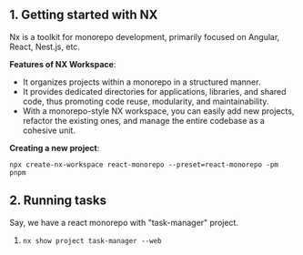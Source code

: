 ## 1. Getting started with NX

Nx is a toolkit for monorepo development, primarily focused on Angular, React, Nest.js, etc.

**Features of NX Workspace**:

- It organizes projects within a monorepo in a structured manner.
- It provides dedicated directories for applications, libraries, and shared code, thus promoting code reuse, modularity, and maintainability.
- With a monorepo-style NX workspace, you can easily add new projects, refactor the existing ones, and manage the entire codebase as a cohesive unit.

**Creating a new project**:

`npx create-nx-workspace react-monorepo --preset=react-monorepo -pm pnpm`

## 2. Running tasks

Say, we have a react monorepo with "task-manager" project.

1. `nx show project task-manager --web`